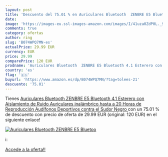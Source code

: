 ```yaml
---
layout: post
title: 'Descuento del 75.01 % en Auriculares Bluetooth  ZENBRE E5 Bluetoo'
date: 
image: 'https://images-eu.ssl-images-amazon.com/images/I/41uza0ZdP0L._SL200_.jpg'
comments: true
category: ofertas
author: ring
slug: 'B074WPQ7MN-es'
actualPrice: 29.99 EUR
currency: EUR
price: 29.99
comparePrice: 120 EUR
prodname: 'Auriculares Bluetooth  ZENBRE E5 Bluetooth 4.1 Esterero con Aislamiento de Ruido  Auriculares inalámbrico hasta a 20 Horas de Reproducción  Audífonos Deportivos contra el Sudor  Negro '
country: 'es'
flag: '🇪🇸'
buyurl: 'https://www.amazon.es/dp/B074WPQ7MN/?tag=tolees-21'
descuento: '75.01'
---
```


Tienes [Auriculares Bluetooth  ZENBRE E5 Bluetooth 4.1 Esterero con Aislamiento de Ruido  Auriculares inalámbrico hasta a 20 Horas de Reproducción  Audífonos Deportivos contra el Sudor  Negro ](https://www.amazon.es/dp/B074WPQ7MN/?tag=tolees-21) con un 75.01 % de descuento con precio de oferta de 29.99 EUR (original: 120 EUR) en el siguiente enlace!

[![Auriculares Bluetooth  ZENBRE E5 Bluetoo](https://images-eu.ssl-images-amazon.com/images/I/41uza0ZdP0L._SL200_.jpg)](https://www.amazon.es/dp/B074WPQ7MN/?tag=tolees-21)

ℹ️:


[Accede a la oferta!!](https://www.amazon.es/dp/B074WPQ7MN/?tag=tolees-21)
